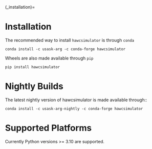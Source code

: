 
(_installation)=
# Installation

The recommended way to install `hawcsimulator` is through `conda`

    conda install -c usask-arg -c conda-forge hawcsimulator

Wheels are also made available through `pip`

    pip install hawcsimulator


# Nightly Builds

The latest nightly version of hawcsimulator is made available through::

    conda install -c usask-arg-nightly -c conda-forge hawcsimulator

# Supported Platforms
Currently Python versions >= 3.10 are supported.
